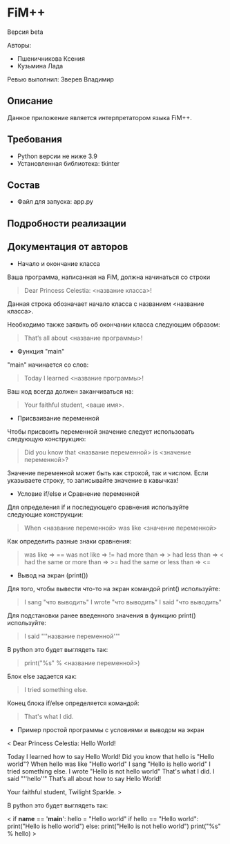# FiM++
Версия beta

Авторы:
- Пшеничникова Ксения
- Кузьмина Лада

Ревью выполнил: Зверев Владимир

## Описание
Данное приложение является интерпретатором языка FiM++.

## Требования
- Python версии не ниже 3.9
- Установленная библиотека: tkinter

## Состав
- Файл для запуска: app.py

## Подробности реализации

## Документация от авторов

- Начало и окончание класса

Ваша программа, написанная на FiM, должна начинаться со строки

>Dear Princess Celestia: <название класса>!

Данная строка обозначает начало класса с названием <название класса>.

Необходимо также заявить об окончании класса следующим образом:

>That’s all about <название программы>!

- Функция "main"

"main" начинается со слов:

>Today I learned <название программы>!

Ваш код всегда должен заканчиваться на:

>Your faithful student, <ваше имя>.

- Присваивание переменной

Чтобы присвоить переменной значение следует использовать следующую конструкцию:

>Did you know that <название переменной> is <значение переменной>?

Значение переменной может быть как строкой, так и числом. Если указываете строку, то записывайте значение в кавычках!

- Условие if/else и Сравнение переменной

Для определения if и последующего сравнения используйте следующие конструкции:

>When <название переменной> was like <значение переменной>

Как определить разные знаки сравнения:

> was like    =>    ==
> was not like    =>    !=
> had more than    =>    >
> had less than    =>    <
> had the same or more than    =>    >=
> had the same or less than    =>    <=

- Вывод на экран (print())

Для того, чтобы вывести что-то на экран командой print() используйте:

> I sang "что выводить"
> I wrote "что выводить"
> I said "что выводить"

Для подстановки ранее введенного значения в функцию print() используйте:

> I said "''название переменной''"

В python это будет выглядеть так:

> print("%s" % <название переменной>)

Блок else задается как:

> I tried something else.

Конец блока if/else определяется командой:

> That's what I did.

- Пример простой программы с условиями и выводом на экран

< Dear Princess Celestia: Hello World!

Today I learned how to say Hello World!
Did you know that hello is "Hello world"?
When hello was like "Hello world"
I sang "Hello is hello world"
I tried something else.
I wrote "Hello is not hello world"
That's what I did.
I said "''hello''"
That’s all about how to say Hello World!

Your faithful student, Twilight Sparkle. >

В python это будет выглядеть так:

< if __name__ == '__main__':
    hello = "Hello world"
    if hello == "Hello world":
        print("Hello is hello world")
    else:
        print("Hello is not hello world")
    print("%s" % hello) >
